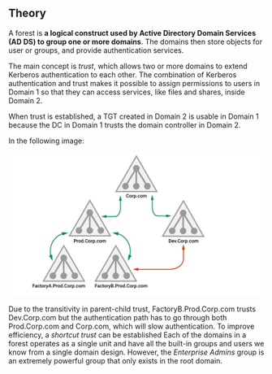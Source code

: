 ## Theory
A forest is **a logical construct used by Active Directory Domain Services (AD DS) to group one or more domains**. 
The domains then store objects for user or groups, and provide authentication services.

The main concept  is _trust_, which allows two or more domains to extend Kerberos authentication to each other.
The combination of Kerberos authentication and trust makes it possible to assign permissions to users in Domain 1 so that they can access services, like files and shares, inside Domain 2.

When trust is established, a TGT created in Domain 2 is usable in Domain 1 because the DC in Domain 1 trusts the domain controller in Domain 2.

In the following image:

![](../../../Screenshots/dt-pv.png)

Due to the transitivity in parent-child trust, FactoryB.Prod.Corp.com trusts Dev.Corp.com but the authentication path has to go through both Prod.Corp.com and Corp.com, which will slow authentication. To improve efficiency, a _shortcut trust_ can be established
Each of the domains in a forest operates as a single unit and have all the built-in groups and users we know from a single domain design.
However, the _Enterprise Admins_ group is an extremely powerful group that only exists in the root domain.